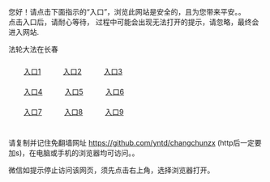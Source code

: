 您好！请点击下面指示的“入口”，浏览此网站是安全的，且为您带来平安。。 <br/>
点击入口后，请耐心等待， 过程中可能会出现无法打开的提示，请忽略，最终会进入网站. </br>

法轮大法在长春<br/>
<div style="padding:10px"><a style="margin:20px" target="_blank" href="https://diz53z3esuhe6.cloudfront.net/2Qpsp?flbhwpvr" id="ccLink1" rel="nofollow">入口1</a> <a target="_blank" style="margin:20px" href="https://d1dc18wzihjoqs.cloudfront.net/2Qpsp?rkgbxm" id="ccLink2" rel="nofollow">入口2</a> <a style="margin:20px" target="_blank" href="https://d32pfuqc9sgbfp.cloudfront.net/2Qpsp?bmney" id="ccLink3" rel="nofollow">入口3</a></div>

<div style="padding:10px" ><a style="margin:20px" target="_blank" href="https://diz53z3esuhe6.cloudfront.net/2Qpsp?flbhwpvr" id="ccLink4" rel="nofollow">入口4</a> <a style="margin:20px" href="https://d1dc18wzihjoqs.cloudfront.net/2Qpsp?rkgbxm" target="_blank" id="ccLink5" rel="nofollow">入口5</a> <a style="margin:20px" href="https://d32pfuqc9sgbfp.cloudfront.net/2Qpsp?bmney" target="_blank" id="ccLink6" rel="nofollow">入口6</a></div>

<div style="padding:10px"><a style="margin:20px" target="_blank" href="https://diz53z3esuhe6.cloudfront.net/2Qpsp?flbhwpvr" id="ccLink7" rel="nofollow">入口7</a> <a style="margin:20px" href="https://d1dc18wzihjoqs.cloudfront.net/2Qpsp?rkgbxm" target="_blank" id="ccLink8" rel="nofollow">入口8</a> <a style="margin:20px" target="_blank" href="https://d32pfuqc9sgbfp.cloudfront.net/2Qpsp?bmney" id="ccLink9" rel="nofollow">入口9</a></div>

<br/>



请复制并记住免翻墙网址 https://github.com/yntd/changchunzx (http后一定要加s)，在电脑或手机的浏览器均可访问。。<br/>

微信如提示停止访问该网页，须先点击右上角，选择浏览器打开。
